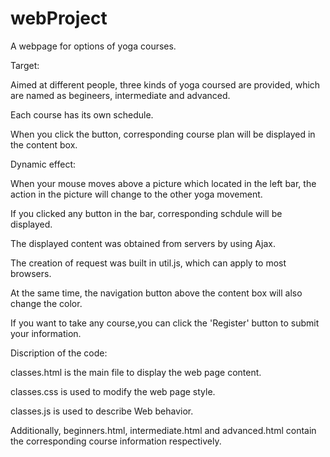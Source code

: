 # webProject

A webpage for options of yoga courses.

Target:

Aimed at different people, three kinds of yoga coursed are provided, which are named as begineers, intermediate and advanced.

Each course has its own schedule.

When you click the button, corresponding course plan will be displayed in the content box.

Dynamic effect:

When your mouse moves above a picture which located in the left bar, the action in the picture will change to the other yoga movement.

If you clicked any button in the bar, corresponding schdule will be displayed. 

The displayed content was obtained from servers by using Ajax.

The creation of request was built in util.js, which can apply to most browsers.

At the same time, the navigation button above the content box will also change the color.

If you want to take any course,you can click the 'Register' button to submit your information.

Discription of the code:

classes.html is the main file to display the web page content.

classes.css is used to modify the web page style.

classes.js is used to describe Web behavior.

Additionally, beginners.html, intermediate.html and advanced.html contain the corresponding course information respectively.
